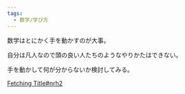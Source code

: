 ```yaml
---
tags:
  - 数学/学び方
---
```

数学はとにかく手を動かすのが大事。

自分は凡人なので頭の良い人たちのようなやりかたはできない。


手を動かして何が分からないか検討してみる。

[Fetching Title#nrh2](https://daigaku-juken-hacker.net/study-method/math/math-method-books-howto)